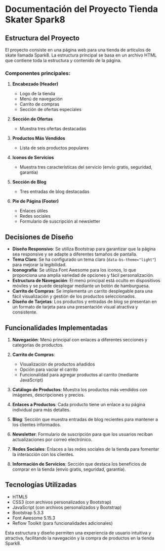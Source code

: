 # Documentación del Proyecto Tienda Skater Spark8

## Estructura del Proyecto

El proyecto consiste en una página web para una tienda de artículos de skate llamada Spark8. La estructura principal se basa en un archivo HTML que contiene toda la estructura y contenido de la página.

### Componentes principales:

1. **Encabezado (Header)**
   - Logo de la tienda
   - Menú de navegación
   - Carrito de compras
   - Sección de ofertas especiales

2. **Sección de Ofertas**
   - Muestra tres ofertas destacadas

3. **Productos Más Vendidos**
   - Lista de seis productos populares

4. **Iconos de Servicios**
   - Muestra tres características del servicio (envío gratis, seguridad, garantía)

5. **Sección de Blog**
   - Tres entradas de blog destacadas

6. **Pie de Página (Footer)**
   - Enlaces útiles
   - Redes sociales
   - Formulario de suscripción al newsletter

## Decisiones de Diseño

- **Diseño Responsivo**: Se utiliza Bootstrap para garantizar que la página sea responsive y se adapte a diferentes tamaños de pantalla.
- **Tema Claro**: Se ha configurado un tema claro (`data-bs-theme="light"`) para mejorar la legibilidad.
- **Iconografía**: Se utiliza Font Awesome para los iconos, lo que proporciona una amplia variedad de opciones y fácil personalización.
- **Estructura de Navegación**: El menú principal está oculto en dispositivos móviles y se puede desplegar mediante un botón de hamburguesa.
- **Carrito de Compras**: Se implementa un carrito desplegable para una fácil visualización y gestión de los productos seleccionados.
- **Diseño de Tarjetas**: Los productos y entradas de blog se presentan en un formato de tarjeta para una presentación visual atractiva y consistente.

## Funcionalidades Implementadas

1. **Navegación**: Menú principal con enlaces a diferentes secciones y categorías de productos.

2. **Carrito de Compras**: 
   - Visualización de productos añadidos
   - Opción para vaciar el carrito
   - Funcionalidad para agregar productos al carrito (mediante JavaScript)

3. **Catálogo de Productos**: Muestra los productos más vendidos con imágenes, descripciones y precios.

4. **Enlaces a Productos**: Cada producto tiene un enlace a su página individual para más detalles.

5. **Blog**: Sección que muestra entradas de blog recientes para mantener a los clientes informados.

6. **Newsletter**: Formulario de suscripción para que los usuarios reciban actualizaciones por correo electrónico.

7. **Redes Sociales**: Enlaces a las redes sociales de la tienda para fomentar la interacción con los clientes.

8. **Información de Servicios**: Sección que destaca los beneficios de comprar en la tienda (envío gratis, seguridad, garantía).

## Tecnologías Utilizadas

- HTML5
- CSS3 (con archivos personalizados y Bootstrap)
- JavaScript (con archivos personalizados y Bootstrap)
- Bootstrap 5.3.3
- Font Awesome 5.15.3
- Reflow Toolkit (para funcionalidades adicionales)

Esta estructura y diseño permiten una experiencia de usuario intuitiva y atractiva, facilitando la navegación y la compra de productos en la tienda Spark8.
